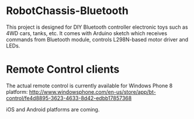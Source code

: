 RobotChassis-Bluetooth
======================
This project is designed for DIY Bluetooth controller electronic toys such as 4WD cars, tanks, etc.
It comes with Arduino sketch which receives commands from Bluetooth module, controls L298N-based motor driver and LEDs.

Remote Control clients
======================
The actual remote control is currently available for Windows Phone 8 platform:
http://www.windowsphone.com/en-us/store/app/bt-control/fe4d8895-3623-4633-8d42-edbb17857368

iOS and Android platforms are coming.
